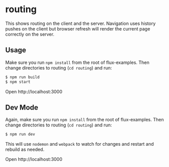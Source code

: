 # routing

This shows routing on the client and the server. Navigation uses history pushes on the client but browser refresh will render the current page correctly on the server.

## Usage

Make sure you run `npm install` from the root of flux-examples. Then change directories to routing (`cd routing`) and run:

```bash
$ npm run build
$ npm start
```

Open http://localhost:3000

## Dev Mode

Again, make sure you run `npm install` from the root of flux-examples. Then change directories to routing (`cd routing`) and run:

```bash
$ npm run dev
```

This will use `nodemon` and `webpack` to watch for changes and restart and rebuild as needed.

Open http://localhost:3000
